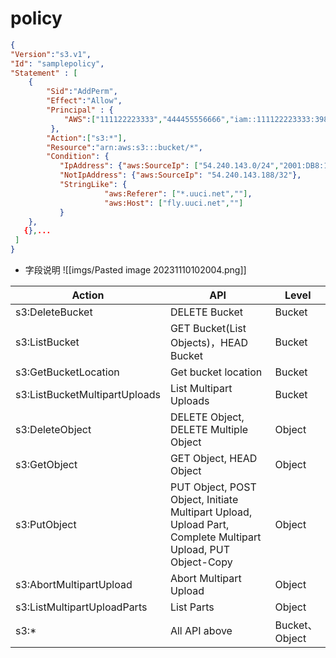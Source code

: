 # policy

```json
{
"Version":"s3.v1", 
"Id": "samplepolicy",
"Statement" : [
    {
        "Sid":"AddPerm",  
        "Effect":"Allow", 
        "Principal" : {  
            "AWS":["111122223333","444455556666","iam::111122223333:3984935484"]
         },
        "Action":["s3:*"],  
        "Resource":"arn:aws:s3:::bucket/*",    
        "Condition": {   
           "IpAddress": {"aws:SourceIp": ["54.240.143.0/24","2001:DB8:1234:5678::/64","1.1.1.1"]},
           "NotIpAddress": {"aws:SourceIp": "54.240.143.188/32"},
           "StringLike": {
				     "aws:Referer": ["*.uuci.net",""],
				     "aws:Host": ["fly.uuci.net",""]			        
           }
    },
   {},...
 ]
}
```

* 字段说明
![[imgs/Pasted image 20231110102004.png]]

|Action|API|Level|
|---|---|---|
|s3:DeleteBucket|DELETE Bucket|Bucket|
|s3:ListBucket|GET Bucket(List Objects)，HEAD Bucket|Bucket|
|s3:GetBucketLocation|Get bucket location|Bucket|
|s3:ListBucketMultipartUploads|List Multipart Uploads|Bucket|
|s3:DeleteObject|DELETE Object, DELETE Multiple Object|Object|
|s3:GetObject|GET Object, HEAD Object|Object|
|s3:PutObject|PUT Object, POST Object, Initiate Multipart Upload, Upload Part, Complete Multipart Upload, PUT Object-Copy|Object|
|s3:AbortMultipartUpload|Abort Multipart Upload|Object|
|s3:ListMultipartUploadParts|List Parts|Object|
|s3:*|All API above|Bucket、Object|